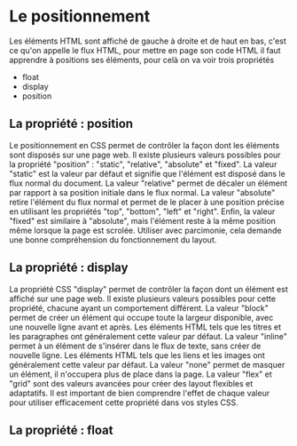 # Le positionnement

Les éléments HTML sont affiché de gauche à droite et de haut en bas, c'est ce qu'on appelle le flux HTML, pour mettre en page son code HTML il faut apprendre à positions ses éléments, pour celà on va voir trois propriétés

* float
* display
* position

## La propriété : position

Le positionnement en CSS permet de contrôler la façon dont les éléments sont disposés sur une page web. Il existe plusieurs valeurs possibles pour la propriété "position" : "static", "relative", "absolute" et "fixed". La valeur "static" est la valeur par défaut et signifie que l'élément est disposé dans le flux normal du document. La valeur "relative" permet de décaler un élément par rapport à sa position initiale dans le flux normal. La valeur "absolute" retire l'élément du flux normal et permet de le placer à une position précise en utilisant les propriétés "top", "bottom", "left" et "right". Enfin, la valeur "fixed" est similaire à "absolute", mais l'élément reste à la même position même lorsque la page est scrolée. Utiliser avec parcimonie, cela demande une bonne compréhension du fonctionnement du layout.

## La propriété : display

La propriété CSS "display" permet de contrôler la façon dont un élément est affiché sur une page web. Il existe plusieurs valeurs possibles pour cette propriété, chacune ayant un comportement différent. La valeur "block" permet de créer un élément qui occupe toute la largeur disponible, avec une nouvelle ligne avant et après. Les éléments HTML tels que les titres et les paragraphes ont généralement cette valeur par défaut. La valeur "inline" permet à un élément de s'insérer dans le flux de texte, sans créer de nouvelle ligne. Les éléments HTML tels que les liens et les images ont généralement cette valeur par défaut. La valeur "none" permet de masquer un élément, il n'occupera plus de place dans la page. La valeur "flex" et "grid" sont des valeurs avancées pour créer des layout flexibles et adaptatifs. Il est important de bien comprendre l'effet de chaque valeur pour utiliser efficacement cette propriété dans vos styles CSS.

## La propriété : float


